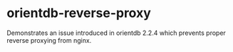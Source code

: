 # orientdb-reverse-proxy
Demonstrates an issue introduced in orientdb 2.2.4 which prevents proper reverse proxying from nginx.
